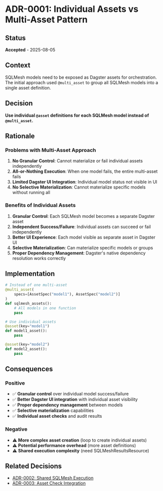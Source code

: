 # ADR-0001: Individual Assets vs Multi-Asset Pattern

## Status

**Accepted** - 2025-08-05

## Context

SQLMesh models need to be exposed as Dagster assets for orchestration. The initial approach used `@multi_asset` to group all SQLMesh models into a single asset definition.

## Decision

**Use individual `@asset` definitions for each SQLMesh model instead of `@multi_asset`.**

## Rationale

### Problems with Multi-Asset Approach

1. **No Granular Control**: Cannot materialize or fail individual assets independently
2. **All-or-Nothing Execution**: When one model fails, the entire multi-asset fails
3. **Limited Dagster UI Integration**: Individual model status not visible in UI
4. **No Selective Materialization**: Cannot materialize specific models without running all

### Benefits of Individual Assets

1. **Granular Control**: Each SQLMesh model becomes a separate Dagster asset
2. **Independent Success/Failure**: Individual assets can succeed or fail independently
3. **Better UI Experience**: Each model visible as separate asset in Dagster UI
4. **Selective Materialization**: Can materialize specific models or groups
5. **Proper Dependency Management**: Dagster's native dependency resolution works correctly

## Implementation

```python
# Instead of one multi-asset
@multi_asset(
    specs=[AssetSpec("model1"), AssetSpec("model2")]
)
def sqlmesh_assets():
    # All models in one function
    pass

# Use individual assets
@asset(key="model1")
def model1_asset():
    pass

@asset(key="model2")
def model2_asset():
    pass
```

## Consequences

### Positive

- ✅ **Granular control** over individual model success/failure
- ✅ **Better Dagster UI integration** with individual asset visibility
- ✅ **Proper dependency management** between models
- ✅ **Selective materialization** capabilities
- ✅ **Individual asset checks** and audit results

### Negative

- ⚠️ **More complex asset creation** (loop to create individual assets)
- ⚠️ **Potential performance overhead** (more asset definitions)
- ⚠️ **Shared execution complexity** (need SQLMeshResultsResource)

## Related Decisions

- [ADR-0002: Shared SQLMesh Execution](./0002-shared-sqlmesh-execution.md)
- [ADR-0003: Asset Check Integration](./0003-asset-check-integration.md) 